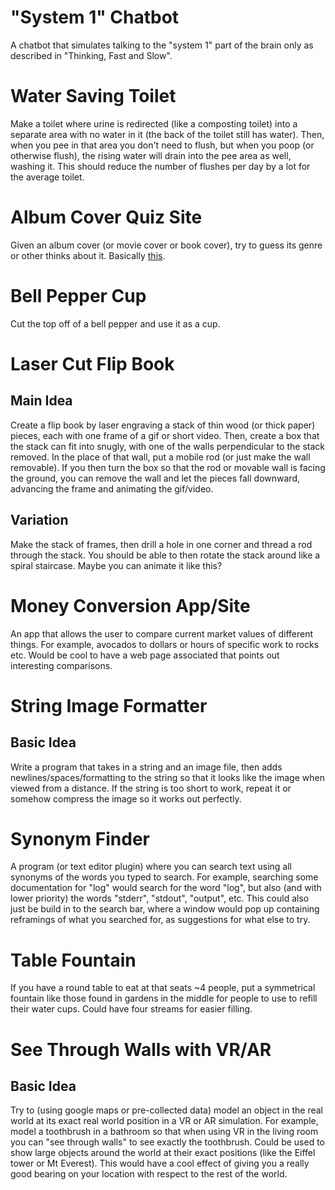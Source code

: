 # "System 1" Chatbot

A chatbot that simulates talking to the "system 1" part of the brain only as
described in "Thinking, Fast and Slow".

# Water Saving Toilet

Make a toilet where urine is redirected (like a composting toilet) into a
separate area with no water in it (the back of the toilet still has water).
Then, when you pee in that area you don't need to flush, but when you poop (or
otherwise flush), the rising water will drain into the pee area as well,
washing it.  This should reduce the number of flushes per day by a lot for the
average toilet.  


# Album Cover Quiz Site

Given an album cover (or movie cover or book cover), try to guess its genre or
other thinks about it.  Basically [this](http://playjudgey.com/).  


# Bell Pepper Cup

Cut the top off of a bell pepper and use it as a cup.  


# Laser Cut Flip Book

## Main Idea

Create a flip book by laser engraving a stack of thin wood (or thick paper)
pieces, each with one frame of a gif or short video.  Then, create a box that
the stack can fit into snugly, with one of the walls perpendicular to the stack
removed.  In the place of that wall, put a mobile rod (or just make the wall
removable).  If you then turn the box so that the rod or movable wall is facing
the ground, you can remove the wall and let the pieces fall downward, advancing
the frame and animating the gif/video.

## Variation

Make the stack of frames, then drill a hole in one corner and thread a rod
through the stack.  You should be able to then rotate the stack around like a
spiral staircase.  Maybe you can animate it like this?


# Money Conversion App/Site

An app that allows the user to compare current market values of different
things.  For example, avocados to dollars or hours of specific work to rocks
etc.  Would be cool to have a web page associated that points out interesting
comparisons.  


# String Image Formatter

## Basic Idea

Write a program that takes in a string and an image file, then adds
newlines/spaces/formatting to the string so that it looks like the image when
viewed from a distance.  If the string is too short to work, repeat it or
somehow compress the image so it works out perfectly.  



# Synonym Finder

A program (or text editor plugin) where you can search text using all synonyms
of the words you typed to search.  For example, searching some documentation for
"log" would search for the word "log", but also (and with lower priority) the
words "stderr", "stdout", "output", etc.  This could also just be build in to
the search bar, where a window would pop up containing reframings of what you
searched for, as suggestions for what else to try.  


# Table Fountain

If you have a round table to eat at that seats ~4 people, put a symmetrical
fountain like those found in gardens in the middle for people to use to refill
their water cups.  Could have four streams for easier filling.  


# See Through Walls with VR/AR

## Basic Idea

Try to (using google maps or pre-collected data) model an object in the real
world at its exact real world position in a VR or AR simulation.  For example,
model a toothbrush in a bathroom so that when using VR in the living room you
can "see through walls" to see exactly the toothbrush.  Could be used to show
large objects around the world at their exact positions (like the Eiffel tower
or Mt Everest).  This would have a cool effect of giving you a really good
bearing on your location with respect to the rest of the world.  
